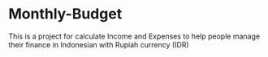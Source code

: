 # Monthly-Budget

This is a project for calculate Income and Expenses to help people manage their finance in Indonesian with Rupiah currency (IDR)
